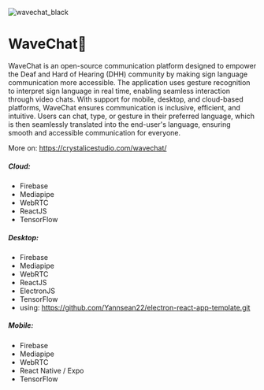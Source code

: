 
![wavechat_black](https://github.com/user-attachments/assets/6eac9e64-7f95-4ca6-b96e-ef20fe86bd02)
# WaveChat👋

WaveChat is an open-source communication platform designed to empower the Deaf and Hard of Hearing (DHH) community by making sign language communication more accessible. The application uses gesture recognition to interpret sign language in real time, enabling seamless interaction through video chats. With support for mobile, desktop, and cloud-based platforms, WaveChat ensures communication is inclusive, efficient, and intuitive. Users can chat, type, or gesture in their preferred language, which is then seamlessly translated into the end-user's language, ensuring smooth and accessible communication for everyone.

More on: https://crystalicestudio.com/wavechat/

##### Cloud:
  * Firebase
  * Mediapipe
  * WebRTC
  * ReactJS
  * TensorFlow
    

##### Desktop:
  * Firebase
  * Mediapipe
  * WebRTC
  * ReactJS
  * ElectronJS
  * TensorFlow
  * using: https://github.com/Yannsean22/electron-react-app-template.git
    
##### Mobile:
  * Firebase
  * Mediapipe
  * WebRTC
  * React Native / Expo
  * TensorFlow
